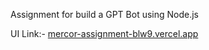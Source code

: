 Assignment for build a GPT Bot using Node.js

UI Link:- [mercor-assignment-blw9.vercel.app](https://mercor-assignment-blw9.vercel.app/)
